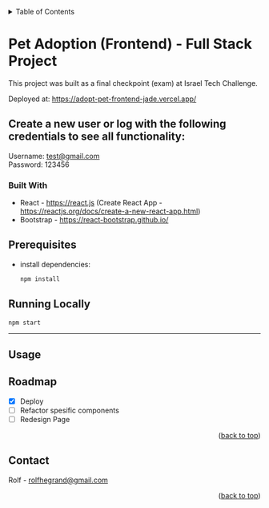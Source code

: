 <a name="readme-top"></a>
<!-- TABLE OF CONTENTS -->
<details>
  <summary>Table of Contents</summary>
  <ol>
    <li>
      <a href="#about-the-project">About The Project</a>
      <ul>
        <li><a href="#built-with">Built With</a></li>
      </ul>
    </li>
    <li>
      <a href="#getting-started">Getting Started</a>
      <ul>
        <li><a href="#prerequisites">Prerequisites</a></li>
        <li><a href="#installation">Installation</a></li>
      </ul>
    </li>
    <li><a href="#usage">Usage</a></li>
    <li><a href="#roadmap">Roadmap</a></li>
    <li><a href="#contact">Contact</a></li>
  </ol>
</details>

<!-- ABOUT THE PROJECT -->
# Pet Adoption (Frontend) - Full Stack Project
This project was built as a final checkpoint (exam) at Israel Tech Challenge. 

Deployed at: https://adopt-pet-frontend-jade.vercel.app/

## Create a new user or log with the following credentials to see all functionality: 
Username: test@gmail.com <br>
Password: 123456

### Built With

- React - https://react.js (Create React App - https://reactjs.org/docs/create-a-new-react-app.html)
- Bootstrap - https://react-bootstrap.github.io/

## Prerequisites

- install dependencies:
  ```sh
  npm install
  ```

## Running Locally
`npm start`

_____________________
<!-- USAGE EXAMPLES -->
## Usage
<!-- ROADMAP -->

## Roadmap

- [x] Deploy
- [ ] Refactor spesific components  
- [ ] Redesign Page
<p align="right">(<a href="#readme-top">back to top</a>)</p>

## Contact

Rolf - rolfhegrand@gmail.com <br>

<p align="right">(<a href="#readme-top">back to top</a>)</p>


